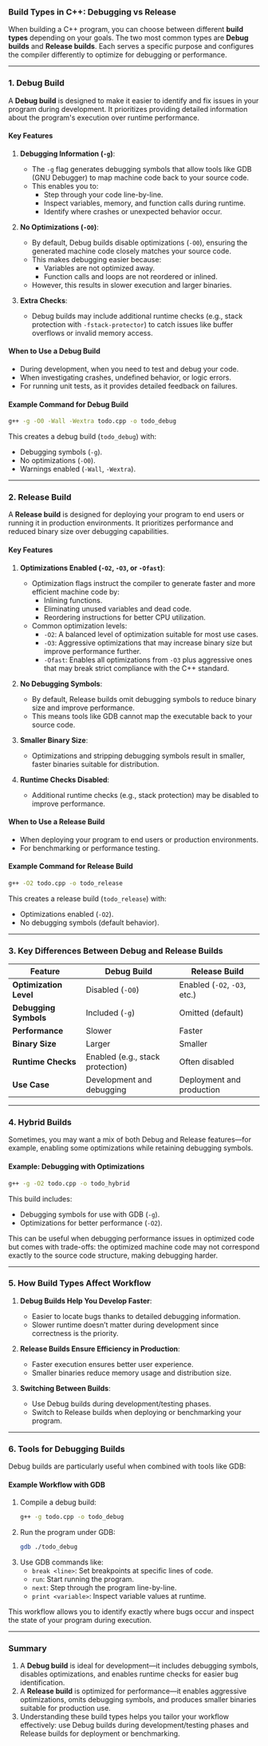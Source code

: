 ### **Build Types in C++: Debugging vs Release**

When building a C++ program, you can choose between different **build types** depending on your goals. The two most common types are **Debug builds** and **Release builds**. Each serves a specific purpose and configures the compiler differently to optimize for debugging or performance.

---

### **1. Debug Build**
A **Debug build** is designed to make it easier to identify and fix issues in your program during development. It prioritizes providing detailed information about the program's execution over runtime performance.

#### **Key Features**
1. **Debugging Information (`-g`)**:
   - The `-g` flag generates debugging symbols that allow tools like GDB (GNU Debugger) to map machine code back to your source code.
   - This enables you to:
     - Step through your code line-by-line.
     - Inspect variables, memory, and function calls during runtime.
     - Identify where crashes or unexpected behavior occur.

2. **No Optimizations (`-O0`)**:
   - By default, Debug builds disable optimizations (`-O0`), ensuring the generated machine code closely matches your source code.
   - This makes debugging easier because:
     - Variables are not optimized away.
     - Function calls and loops are not reordered or inlined.
   - However, this results in slower execution and larger binaries.

3. **Extra Checks**:
   - Debug builds may include additional runtime checks (e.g., stack protection with `-fstack-protector`) to catch issues like buffer overflows or invalid memory access.

#### **When to Use a Debug Build**
- During development, when you need to test and debug your code.
- When investigating crashes, undefined behavior, or logic errors.
- For running unit tests, as it provides detailed feedback on failures.

#### **Example Command for Debug Build**
```bash
g++ -g -O0 -Wall -Wextra todo.cpp -o todo_debug
```
This creates a debug build (`todo_debug`) with:
- Debugging symbols (`-g`).
- No optimizations (`-O0`).
- Warnings enabled (`-Wall`, `-Wextra`).

---

### **2. Release Build**
A **Release build** is designed for deploying your program to end users or running it in production environments. It prioritizes performance and reduced binary size over debugging capabilities.

#### **Key Features**
1. **Optimizations Enabled (`-O2`, `-O3`, or `-Ofast`)**:
   - Optimization flags instruct the compiler to generate faster and more efficient machine code by:
     - Inlining functions.
     - Eliminating unused variables and dead code.
     - Reordering instructions for better CPU utilization.
   - Common optimization levels:
     - `-O2`: A balanced level of optimization suitable for most use cases.
     - `-O3`: Aggressive optimizations that may increase binary size but improve performance further.
     - `-Ofast`: Enables all optimizations from `-O3` plus aggressive ones that may break strict compliance with the C++ standard.

2. **No Debugging Symbols**:
   - By default, Release builds omit debugging symbols to reduce binary size and improve performance.
   - This means tools like GDB cannot map the executable back to your source code.

3. **Smaller Binary Size**:
   - Optimizations and stripping debugging symbols result in smaller, faster binaries suitable for distribution.

4. **Runtime Checks Disabled**:
   - Additional runtime checks (e.g., stack protection) may be disabled to improve performance.

#### **When to Use a Release Build**
- When deploying your program to end users or production environments.
- For benchmarking or performance testing.

#### **Example Command for Release Build**
```bash
g++ -O2 todo.cpp -o todo_release
```
This creates a release build (`todo_release`) with:
- Optimizations enabled (`-O2`).
- No debugging symbols (default behavior).

---

### **3. Key Differences Between Debug and Release Builds**

| Feature                | Debug Build                             | Release Build                          |
|------------------------|-----------------------------------------|----------------------------------------|
| **Optimization Level** | Disabled (`-O0`)                       | Enabled (`-O2`, `-O3`, etc.)           |
| **Debugging Symbols**  | Included (`-g`)                        | Omitted (default)                      |
| **Performance**        | Slower                                 | Faster                                 |
| **Binary Size**        | Larger                                 | Smaller                                |
| **Runtime Checks**     | Enabled (e.g., stack protection)       | Often disabled                         |
| **Use Case**           | Development and debugging              | Deployment and production              |

---

### **4. Hybrid Builds**
Sometimes, you may want a mix of both Debug and Release features—for example, enabling some optimizations while retaining debugging symbols.

#### Example: Debugging with Optimizations
```bash
g++ -g -O2 todo.cpp -o todo_hybrid
```
This build includes:
- Debugging symbols for use with GDB (`-g`).
- Optimizations for better performance (`-O2`).

This can be useful when debugging performance issues in optimized code but comes with trade-offs: the optimized machine code may not correspond exactly to the source code structure, making debugging harder.

---

### **5. How Build Types Affect Workflow**
1. **Debug Builds Help You Develop Faster**:
   - Easier to locate bugs thanks to detailed debugging information.
   - Slower runtime doesn’t matter during development since correctness is the priority.

2. **Release Builds Ensure Efficiency in Production**:
   - Faster execution ensures better user experience.
   - Smaller binaries reduce memory usage and distribution size.

3. **Switching Between Builds**:
   - Use Debug builds during development/testing phases.
   - Switch to Release builds when deploying or benchmarking your program.

---

### **6. Tools for Debugging Builds**
Debug builds are particularly useful when combined with tools like GDB:

#### Example Workflow with GDB
1. Compile a debug build:
   ```bash
   g++ -g todo.cpp -o todo_debug
   ```
2. Run the program under GDB:
   ```bash
   gdb ./todo_debug
   ```
3. Use GDB commands like:
   - `break <line>`: Set breakpoints at specific lines of code.
   - `run`: Start running the program.
   - `next`: Step through the program line-by-line.
   - `print <variable>`: Inspect variable values at runtime.

This workflow allows you to identify exactly where bugs occur and inspect the state of your program during execution.

---

### Summary
1. A **Debug build** is ideal for development—it includes debugging symbols, disables optimizations, and enables runtime checks for easier bug identification.
2. A **Release build** is optimized for performance—it enables aggressive optimizations, omits debugging symbols, and produces smaller binaries suitable for production use.
3. Understanding these build types helps you tailor your workflow effectively: use Debug builds during development/testing phases and Release builds for deployment or benchmarking.

